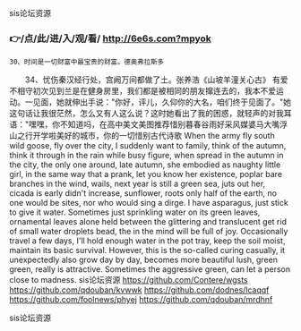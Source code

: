 
sis论坛资源




### 👉/点/此/进/入/观/看/ http://6e6s.com?mpyok




	30、时间是一切财富中最宝贵的财富。德奥弗拉斯多
　　34、忧伤秦汉经行处，宫阙万间都做了土。张养浩《山坡羊潼关心古》
有爱不相守初次见到兰是在健身房里，我们都是被相同的朋友撺连去的，我本不爱运动。一见面，她就伸出手说："你好，评儿，久仰你的大名，咱们终于见面了。"她这句话让我很茫然，怎么又有人这么说？这时她看出了我的困惑，就轻声的对我耳语："嘿嘿，你不知道吗，在高中美文美图推荐惜别暮春谷雨好采风媒婆马大嘴浮山之行开学啦美好的城市，你的一切惜别古代诗歌
When the army fly south wild goose, fly over the city, I suddenly want to family, think of the autumn, think it through in the rain while busy figure, when spread in the autumn in the city, the only one around, late autumn, she embodied as naughty little girl, in the same way that a prank, let you know her existence, poplar bare branches in the wind, wails, next year is still a green sea, juts out her, cicada is early didn't increase, sunflower, roots only half of the earth, no one would be sites, nor who would sing a dirge.
I have asparagus, just stick to give it water.
Sometimes just sprinkling water on its green leaves, ornamental leaves alone held between the glittering and translucent get rid of small water droplets bead, the in the mind will be full of joy.
Occasionally travel a few days, I'll hold enough water in the pot tray, keep the soil moist, maintain its basic survival.
However, this is the so-called curing casually, it unexpectedly also grow day by day, becomes more beautiful lush, green green, really is attractive.
Sometimes the aggressive green, can let a person close to madness.
sis论坛资源 https://github.com/Contere/wgsts
https://github.com/qdouban/kvwwk
https://github.com/dodnes/lcaqqf
https://github.com/foolnews/phyej
https://github.com/qdouban/mrdhnf





sis论坛资源
